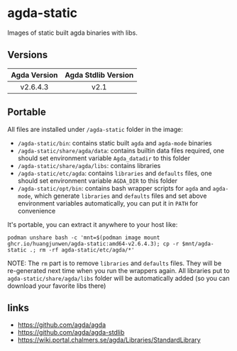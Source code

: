 # agda-static

Images of static built agda binaries with libs.

## Versions

| Agda Version | Agda Stdlib Version |
| :---: | :---: |
| v2.6.4.3 | v2.1 |

## Portable

All files are installed under `/agda-static` folder in the image:

- `/agda-static/bin`: contains static built `agda` and `agda-mode` binaries
- `/agda-static/share/agda/data`: contains builtin data files required, one should set environment variable `Agda_datadir` to this folder
- `/agda-static/share/agda/libs`: contains libraries
- `/agda-static/etc/agda`: contains `libraries` and `defaults` files, one should set environment variable `AGDA_DIR` to this folder
- `/agda-static/opt/bin`: contains bash wrapper scripts for `agda` and `agda-mode`, which generate `libraries` and `defaults` files and set above environment variables automatically, you can put it in `PATH` for convenience

It's portable, you can extract it anywhere to your host like:

```
podman unshare bash -c 'mnt=$(podman image mount ghcr.io/huangjunwen/agda-static:amd64-v2.6.4.3); cp -r $mnt/agda-static .; rm -rf agda-static/etc/agda/*'
```

NOTE: The `rm` part is to remove `libraries` and `defaults` files. 
They will be re-generated next time when you run the wrappers again.
All libraries put to `agda-static/share/agda/libs` folder will be automatically added (so you can download your favorite libs there)

## links

- https://github.com/agda/agda
- https://github.com/agda/agda-stdlib
- https://wiki.portal.chalmers.se/agda/Libraries/StandardLibrary
